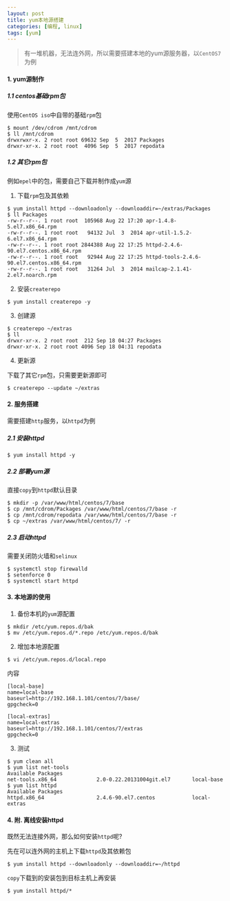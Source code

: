 ```yaml
---
layout: post
title: yum本地源搭建
categories: [编程, linux]
tags: [yum]
---
```


> 有一堆机器，无法连外网，所以需要搭建本地的yum源服务器，以`CentOS7`为例

#### 1. yum源制作

##### 1.1 centos基础rpm包

使用`CentOS iso`中自带的基础`rpm`包

```
$ mount /dev/cdrom /mnt/cdrom
$ ll /mnt/cdrom
drwxrwxr-x. 2 root root 69632 Sep  5  2017 Packages
drwxr-xr-x. 2 root root  4096 Sep  5  2017 repodata
```

##### 1.2 其它rpm包

例如`epel`中的包，需要自己下载并制作成`yum`源

1. 下载`rpm`包及其依赖

```
$ yum install httpd --downloadonly --downloaddir=~/extras/Packages
$ ll Packages
-rw-r--r--. 1 root root  105968 Aug 22 17:20 apr-1.4.8-5.el7.x86_64.rpm
-rw-r--r--. 1 root root   94132 Jul  3  2014 apr-util-1.5.2-6.el7.x86_64.rpm
-rw-r--r--. 1 root root 2844388 Aug 22 17:25 httpd-2.4.6-90.el7.centos.x86_64.rpm
-rw-r--r--. 1 root root   92944 Aug 22 17:25 httpd-tools-2.4.6-90.el7.centos.x86_64.rpm
-rw-r--r--. 1 root root   31264 Jul  3  2014 mailcap-2.1.41-2.el7.noarch.rpm
```

2. 安装`createrepo`

```
$ yum install createrepo -y
```

3. 创建源

```
$ createrepo ~/extras
$ ll 
drwxr-xr-x. 2 root root  212 Sep 18 04:27 Packages
drwxr-xr-x. 2 root root 4096 Sep 18 04:31 repodata
```

4. 更新源

下载了其它`rpm`包，只需要更新源即可

```
$ createrepo --update ~/extras
```

#### 2. 服务搭建

需要搭建`http`服务，以`httpd`为例

##### 2.1 安装httpd

```
$ yum install httpd -y
```

##### 2.2 部署yum源

直接`copy`到`httpd`默认目录

```
$ mkdir -p /var/www/html/centos/7/base
$ cp /mnt/cdrom/Packages /var/www/html/centos/7/base -r
$ cp /mnt/cdrom/repodata /var/www/html/centos/7/base -r
$ cp ~/extras /var/www/html/centos/7/ -r
```

##### 2.3 启动httpd

需要关闭防火墙和`selinux`

```
$ systemctl stop firewalld
$ setenforce 0
$ systemctl start httpd
```

#### 3. 本地源的使用

1. 备份本机的`yum`源配置

```
$ mkdir /etc/yum.repos.d/bak
$ mv /etc/yum.repos.d/*.repo /etc/yum.repos.d/bak
```

2. 增加本地源配置

```
$ vi /etc/yum.repos.d/local.repo
```

内容

```
[local-base]
name=local-base
baseurl=http://192.168.1.101/centos/7/base/
gpgcheck=0

[local-extras]
name=local-extras
baseurl=http://192.168.1.101/centos/7/extras
gpgcheck=0
```

3. 测试

```
$ yum clean all
$ yum list net-tools
Available Packages
net-tools.x86_64             2.0-0.22.20131004git.el7       local-base
$ yum list httpd
Available Packages
httpd.x86_64                 2.4.6-90.el7.centos            local-extras
```

#### 4. 附. 离线安装httpd

既然无法连接外网，那么如何安装`httpd`呢?

先在可以连外网的主机上下载`httpd`及其依赖包

```
$ yum install httpd --downloadonly --downloaddir=~/httpd
```

`copy`下载到的安装包到目标主机上再安装

```
$ yum install httpd/*
```